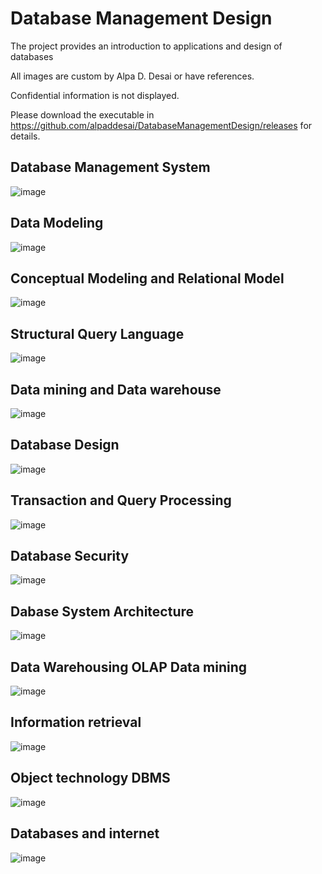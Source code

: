 # Database Management Design


The project provides an introduction to applications and design of databases

All images are custom by Alpa D. Desai or have references.

Confidential information is not displayed.

Please download the executable in https://github.com/alpaddesai/DatabaseManagementDesign/releases for details.

## Database Management System
![image]()

## Data Modeling
![image]()

## Conceptual Modeling and Relational Model
![image]()

## Structural Query Language
![image]()

## Data mining and Data warehouse
![image]()

## Database Design
![image]()

## Transaction and Query Processing
![image]()

## Database Security
![image]()

## Dabase System Architecture
![image]()

## Data Warehousing OLAP Data mining
![image]()

## Information retrieval
![image]()

## Object technology DBMS
![image]()

## Databases and internet
![image]()
